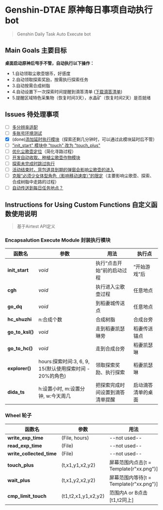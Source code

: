 # Genshin-DTAE 原神每日事项自动执行bot
> Genshin Daily Task Auto Execute bot

## Main Goals 主要目标
__桌面启动原神后甩手不管，自动执行以下操作：__
- 1.自动领取尘歌壶银币，好感度
- 2.自动领取探索奖励，按需执行探索任务
- 3.自动按需合成树脂
- 4.自动设置下一次探索时间提醒到滴答清单 ([下载滴答清单](https://dida365.com))
- 5.提醒区域特色采集物（恢复时间3天），水晶矿（恢复时间2天）是否就绪

## Issues 待处理事项
- [ ] [多分辨率适配](https://github.com/kriswang6/Genshin-DTAE/issues/4)
- [ ] [多账号环境测试](https://github.com/kriswang6/Genshin-DTAE/issues/5)
- [x] (done)[添加延时执行模块](https://github.com/kriswang6/Genshin-DTAE/issues/6)（探索还剩几分钟时，可以通过此模块延时后不管）
- [ ] ["init_start" 模块中 "touch" 改为 "touch_plus"](https://github.com/kriswang6/Genshin-DTAE/issues/7)
- [ ] [优化尘歌壶定位](https://github.com/kriswang6/Genshin-DTAE/issues/8)（简化寻路过程）
- [ ] [开发自动收取、种植尘歌壶作物模块](https://github.com/kriswang6/Genshin-DTAE/issues/9)
- [ ] [探索未完成时跳过执行](https://github.com/kriswang6/Genshin-DTAE/issues/10)
- [ ] [活动结束时，背包道具到期的弹窗会影响尘歌壶的进入](https://github.com/kriswang6/Genshin-DTAE/issues/11)
- [ ] [克服“必须少女体型角色（影响移动速度）”的限定](https://github.com/kriswang6/Genshin-DTAE/issues/12)（主要影响尘歌壶、探索、合成树脂中走路的过程）
- [ ] [自动传送到每日任务地点？](https://github.com/kriswang6/Genshin-DTAE/issues/13)

## Instructions for Using Custom Functions 自定义函数使用说明
> 基于Airtest API定义

### Encapsalution Execute Module 封装执行模块
| 函数名 | 参数 | 用法 | 执行点 |
| --- | --- | --- | --- |
| __init_start__ | _void_ | 执行“点击开始”前的启动过程 | “开始游戏”后 |
| __cgh__ | _void_ | 执行进入尘歌壶过程 | 任意地点 | 
| __go_dq__ | _void_ | 到稻妻城传送点 | 任意地点 |
| __hc_shuzhi__ | n:合成个数 | 合成树脂 | 合成台旁 |
|__go_to_ksl()__| _void_ | 走到稻妻凯瑟琳旁 | 稻妻传送锚点 |
|__go_to_hc()__| _void_ | 走到合成台旁 | 稻妻凯瑟琳 |
|__explorer()__| hours:探索时间:3, 6, 9, 15(默认使用探索时间 - 20%的角色) | 领取探索奖励、执行探索 | 稻妻凯瑟琳 |
| __dida_ts__ | h:设置小时, m:设置分钟, w:今天周几 | 把探索完成时间设置到滴答清单提醒 | 启动滴答清单的桌面 |

### Wheel 轮子
| 函数名 | 参数 | 用法 |
| --- | --- | --- |
| __write_exp_time__ | (File, hours) | --not used-- |
| __read_exp_time__ | (File) | --not used-- |
| __write_collected_time__ | (File) | --not used-- | 
| __touch_plus__ | (t,x1,y1,x2,y2) | 屏幕范围内点击[t = Template(r"xx.png")] |
| __wait_plus__ | (t,x1,y2,x2,y2) | 屏幕范围内等待[t = Template(r"xx.png")] |
| __cmp_limit_touch__ | (t1,t2,x1,y1,x2,y2) | 范围内A or B点击[t1,t2同上] |
